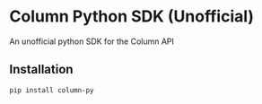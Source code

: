 # Column Python SDK (Unofficial)

An unofficial python SDK for the Column API


## Installation

```
pip install column-py
```
